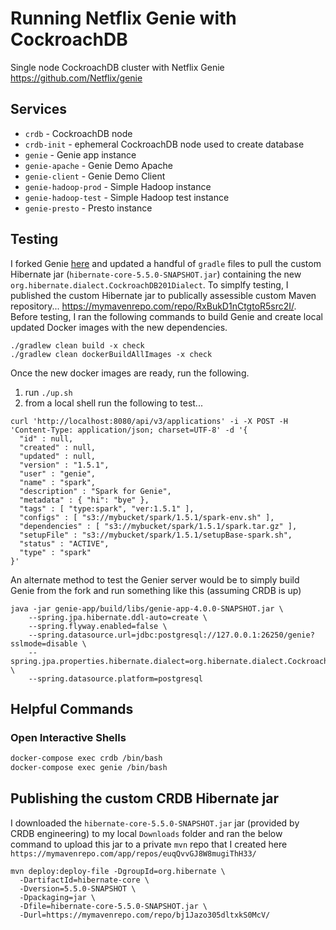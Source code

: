 # Running Netflix Genie with CockroachDB
Single node CockroachDB cluster with Netflix Genie https://github.com/Netflix/genie

## Services
* `crdb` - CockroachDB node
* `crdb-init` - ephemeral CockroachDB node used to create database
* `genie` - Genie app instance
* `genie-apache` - Genie Demo Apache
* `genie-client` - Genie Demo Client
* `genie-hadoop-prod` - Simple Hadoop instance
* `genie-hadoop-test` - Simple Hadoop test instance
* `genie-presto` - Presto instance

## Testing
I forked Genie [here](https://github.com/timveil-cockroach/genie) and updated a handful of `gradle` files to pull the custom Hibernate jar (`hibernate-core-5.5.0-SNAPSHOT.jar`) containing the new `org.hibernate.dialect.CockroachDB201Dialect`.  To simplfy testing, I published the custom Hibernate jar to publically assessible custom Maven repository... https://mymavenrepo.com/repo/RxBukD1nCtgtoR5src2I/.  Before testing, I ran the following commands to build Genie and create local updated Docker images with the new dependencies.

```
./gradlew clean build -x check
./gradlew clean dockerBuildAllImages -x check
```

Once the new docker images are ready, run the following.

1) run `./up.sh`
3) from a local shell run the following to test...
```
curl 'http://localhost:8080/api/v3/applications' -i -X POST -H 'Content-Type: application/json; charset=UTF-8' -d '{
  "id" : null,
  "created" : null,
  "updated" : null,
  "version" : "1.5.1",
  "user" : "genie",
  "name" : "spark",
  "description" : "Spark for Genie",
  "metadata" : { "hi": "bye" },
  "tags" : [ "type:spark", "ver:1.5.1" ],
  "configs" : [ "s3://mybucket/spark/1.5.1/spark-env.sh" ],
  "dependencies" : [ "s3://mybucket/spark/1.5.1/spark.tar.gz" ],
  "setupFile" : "s3://mybucket/spark/1.5.1/setupBase-spark.sh",
  "status" : "ACTIVE",
  "type" : "spark"
}'
```

An alternate method to test the Genier server would be to simply build Genie from the fork and run something like this (assuming CRDB is up)
```
java -jar genie-app/build/libs/genie-app-4.0.0-SNAPSHOT.jar \
    --spring.jpa.hibernate.ddl-auto=create \
    --spring.flyway.enabled=false \
    --spring.datasource.url=jdbc:postgresql://127.0.0.1:26250/genie?sslmode=disable \
    --spring.jpa.properties.hibernate.dialect=org.hibernate.dialect.CockroachDB201Dialect \
    --spring.datasource.platform=postgresql
```

## Helpful Commands

### Open Interactive Shells
```bash
docker-compose exec crdb /bin/bash
docker-compose exec genie /bin/bash
```

## Publishing the custom CRDB Hibernate jar

I downloaded the `hibernate-core-5.5.0-SNAPSHOT.jar` jar (provided by CRDB engineering) to my local `Downloads` folder and ran the below command to upload this jar to a private `mvn` repo that I created here `https://mymavenrepo.com/app/repos/euqQvvGJ8W8mugiThH33/`

```
mvn deploy:deploy-file -DgroupId=org.hibernate \
  -DartifactId=hibernate-core \
  -Dversion=5.5.0-SNAPSHOT \
  -Dpackaging=jar \
  -Dfile=hibernate-core-5.5.0-SNAPSHOT.jar \
  -Durl=https://mymavenrepo.com/repo/bj1Jazo305dltxkS0McV/
```


    